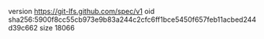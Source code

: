 version https://git-lfs.github.com/spec/v1
oid sha256:5900f8cc55cb973e9b83a244c2cfc6ff1bce5450f657feb11acbed244d39c662
size 18066
